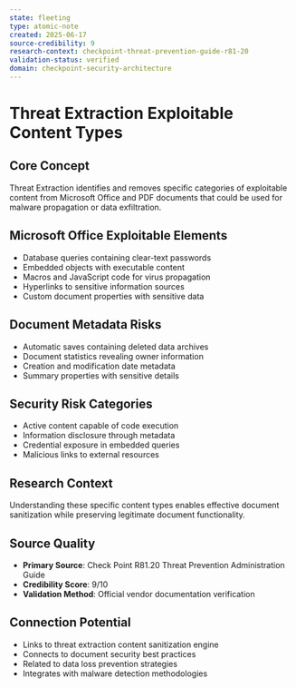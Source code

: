 ```yaml
---
state: fleeting
type: atomic-note
created: 2025-06-17
source-credibility: 9
research-context: checkpoint-threat-prevention-guide-r81-20
validation-status: verified
domain: checkpoint-security-architecture
---
```


# Threat Extraction Exploitable Content Types

## Core Concept
Threat Extraction identifies and removes specific categories of exploitable content from Microsoft Office and PDF documents that could be used for malware propagation or data exfiltration.

## Microsoft Office Exploitable Elements
- Database queries containing clear-text passwords
- Embedded objects with executable content
- Macros and JavaScript code for virus propagation
- Hyperlinks to sensitive information sources
- Custom document properties with sensitive data

## Document Metadata Risks
- Automatic saves containing deleted data archives
- Document statistics revealing owner information
- Creation and modification date metadata
- Summary properties with sensitive details

## Security Risk Categories
- Active content capable of code execution
- Information disclosure through metadata
- Credential exposure in embedded queries
- Malicious links to external resources

## Research Context
Understanding these specific content types enables effective document sanitization while preserving legitimate document functionality.

## Source Quality
- **Primary Source**: Check Point R81.20 Threat Prevention Administration Guide
- **Credibility Score**: 9/10
- **Validation Method**: Official vendor documentation verification

## Connection Potential
- Links to threat extraction content sanitization engine
- Connects to document security best practices
- Related to data loss prevention strategies
- Integrates with malware detection methodologies